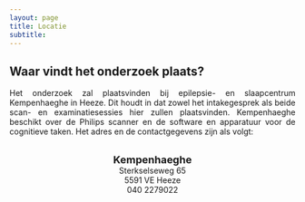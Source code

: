 ```yaml
---
layout: page
title: Locatie
subtitle:
---
```


<div align = "justify"> 
	<p>
		<h2> Waar vindt het onderzoek plaats? </h2>

Het onderzoek zal plaatsvinden bij epilepsie- en slaapcentrum Kempenhaeghe in Heeze. Dit houdt in dat zowel het intakegesprek als beide scan- en examinatiesessies hier zullen plaatsvinden. Kempenhaeghe beschikt over de Philips scanner en de software en apparatuur voor de cognitieve taken. Het adres en de contactgegevens zijn als volgt:

<div> 
<p style = "text-align: center" >
<br>	
<font size="4"><b>Kempenhaeghe</b></font>	
<br> Sterkselseweg 65
<br> 5591 VE Heeze
<br> 040 2279022
</p>
</div>



